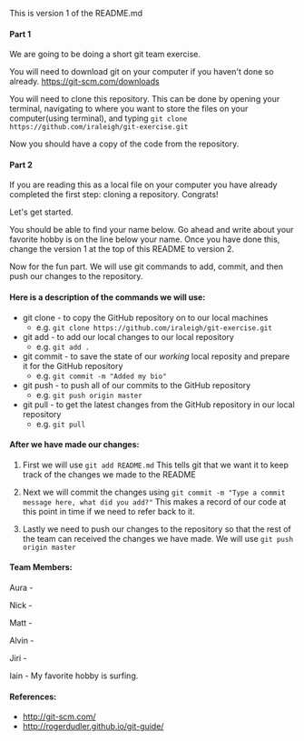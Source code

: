 This is version 1 of the README.md

#### Part 1 ####

We are going to be doing a short git team exercise.

You will need to download git on your computer if you haven't done so already.
https://git-scm.com/downloads

You will need to clone this repository. This can be done by opening your terminal,
navigating to where you want to store the files on your computer(using terminal),
and typing ```git clone https://github.com/iraleigh/git-exercise.git```

Now you should have a copy of the code from the repository.

#### Part 2 ####

If you are reading this as a local file on your computer you have already
completed the first step: cloning a repository. Congrats!

Let's get started.

You should be able to find your name below.
Go ahead and write about your favorite hobby is on the line below your name.
Once you have done this, change the version 1 at the top of this README to
version 2.

Now for the fun part.
We will use git commands to add, commit, and then push our changes to the
repository.

#### Here is a description of the commands we will use: ####

* git clone - to copy the GitHub repository on to our local machines
  * e.g. ```git clone https://github.com/iraleigh/git-exercise.git
         ```
* git add - to add our local changes to our local repository
  * e.g. ```git add .
         ```
* git commit - to save the state of our _working_ local reposity and prepare it for the GitHub repository
  * e.g. ```git commit -m "Added my bio"
         ```
* git push - to push all of our commits to the GitHub repository
  * e.g. ```git push origin master
         ```
* git pull - to get the latest changes from the GitHub repository in our local repository
  * e.g. ```git pull 
         ```

#### After we have made our changes: ####

1. First we will use
   ```git add README.md``` This tells git that we want it to keep track of the changes we made to the README

2. Next we will commit the changes using
   ```git commit -m "Type a commit message here, what did you add?"``` This makes a record of our code at this point in time if we need to refer back to it.

3. Lastly we need to push our changes to the repository so that the rest of the team
can received the changes we have made. We will use
   ```git push origin master```

#### Team Members: ####

Aura -


Nick -


Matt -


Alvin -


Jiri -


Iain - My favorite hobby is surfing.



#### References: ####
* http://git-scm.com/
* http://rogerdudler.github.io/git-guide/



